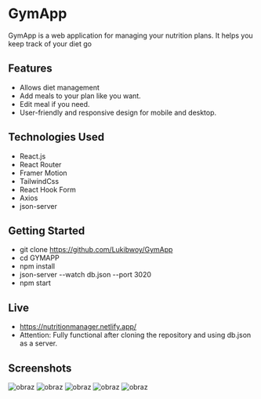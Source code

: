 # GymApp

GymApp is a web application for managing your nutrition plans. It helps you keep track of your diet go
## Features

- Allows diet management
- Add meals to your plan like you want.
- Edit meal if you need.
- User-friendly and responsive design for mobile and desktop.

## Technologies Used

- React.js
- React Router
- Framer Motion
- TailwindCss
- React Hook Form
- Axios
- json-server


## Getting Started

- git clone https://github.com/Lukibwoy/GymApp
- cd GYMAPP
- npm install
- json-server --watch db.json --port 3020
- npm start

## Live
- https://nutritionmanager.netlify.app/
- Attention: Fully functional after cloning the repository and using db.json as a server.

## Screenshots

![obraz](https://github.com/Lukibwoy/GymApp/assets/86016888/98d07c03-bacb-4a62-a129-3116428e91c0)
![obraz](https://github.com/Lukibwoy/GymApp/assets/86016888/bee3230d-24c7-4ad8-997b-3e74d1979b91)
![obraz](https://github.com/Lukibwoy/GymApp/assets/86016888/cb9de33d-9826-4df9-addb-cd88b0f3ac0f)
![obraz](https://github.com/Lukibwoy/GymApp/assets/86016888/795000d3-2406-4768-b394-ea96af34c032)
![obraz](https://github.com/Lukibwoy/GymApp/assets/86016888/ca67b794-62d1-47b8-9d8f-5601dd34b49d)

